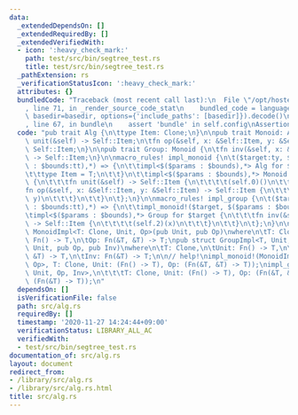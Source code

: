 ```yaml
---
data:
  _extendedDependsOn: []
  _extendedRequiredBy: []
  _extendedVerifiedWith:
  - icon: ':heavy_check_mark:'
    path: test/src/bin/segtree_test.rs
    title: test/src/bin/segtree_test.rs
  _pathExtension: rs
  _verificationStatusIcon: ':heavy_check_mark:'
  attributes: {}
  bundledCode: "Traceback (most recent call last):\n  File \"/opt/hostedtoolcache/Python/3.9.0/x64/lib/python3.9/site-packages/onlinejudge_verify/documentation/build.py\"\
    , line 71, in _render_source_code_stat\n    bundled_code = language.bundle(stat.path,\
    \ basedir=basedir, options={'include_paths': [basedir]}).decode()\n  File \"/opt/hostedtoolcache/Python/3.9.0/x64/lib/python3.9/site-packages/onlinejudge_verify/languages/user_defined.py\"\
    , line 67, in bundle\n    assert 'bundle' in self.config\nAssertionError\n"
  code: "pub trait Alg {\n\ttype Item: Clone;\n}\n\npub trait Monoid: Alg {\n\tfn\
    \ unit(&self) -> Self::Item;\n\tfn op(&self, x: &Self::Item, y: &Self::Item) ->\
    \ Self::Item;\n}\n\npub trait Group: Monoid {\n\tfn inv(&self, x: &Self::Item)\
    \ -> Self::Item;\n}\n\nmacro_rules! impl_monoid {\n\t($target:ty, $($params:tt\
    \ : $bounds:tt),*) => {\n\t\timpl<$($params : $bounds),*> Alg for $target {\n\t\
    \t\ttype Item = T;\n\t\t}\n\t\timpl<$($params : $bounds),*> Monoid for $target\
    \ {\n\t\t\tfn unit(&self) -> Self::Item {\n\t\t\t\t(self.0)()\n\t\t\t}\n\t\t\t\
    fn op(&self, x: &Self::Item, y: &Self::Item) -> Self::Item {\n\t\t\t\t(self.1)(x,\
    \ y)\n\t\t\t}\n\t\t}\n\t};\n}\n\nmacro_rules! impl_group {\n\t($target:ty, $($params:tt\
    \ : $bounds:tt),*) => {\n\t\timpl_monoid!($target, $($params : $bounds),*);\n\t\
    \timpl<$($params : $bounds),*> Group for $target {\n\t\t\tfn inv(&self, x: &Self::Item)\
    \ -> Self::Item {\n\t\t\t\t(self.2)(x)\n\t\t\t}\n\t\t}\n\t};\n}\n\npub struct\
    \ MonoidImpl<T: Clone, Unit, Op>(pub Unit, pub Op)\nwhere\n\tT: Clone,\n\tUnit:\
    \ Fn() -> T,\n\tOp: Fn(&T, &T) -> T;\npub struct GroupImpl<T, Unit, Op, Inv>(pub\
    \ Unit, pub Op, pub Inv)\nwhere\n\tT: Clone,\n\tUnit: Fn() -> T,\n\tOp: Fn(&T,\
    \ &T) -> T,\n\tInv: Fn(&T) -> T;\n\n// help!\nimpl_monoid!(MonoidImpl<T, Unit,\
    \ Op>, T: Clone, Unit: (Fn() -> T), Op: (Fn(&T, &T) -> T));\nimpl_group!(GroupImpl<T,\
    \ Unit, Op, Inv>,\n\t\t\tT: Clone, Unit: (Fn() -> T), Op: (Fn(&T, &T) -> T), Inv:\
    \ (Fn(&T) -> T));\n"
  dependsOn: []
  isVerificationFile: false
  path: src/alg.rs
  requiredBy: []
  timestamp: '2020-11-27 14:24:44+09:00'
  verificationStatus: LIBRARY_ALL_AC
  verifiedWith:
  - test/src/bin/segtree_test.rs
documentation_of: src/alg.rs
layout: document
redirect_from:
- /library/src/alg.rs
- /library/src/alg.rs.html
title: src/alg.rs
---
```

